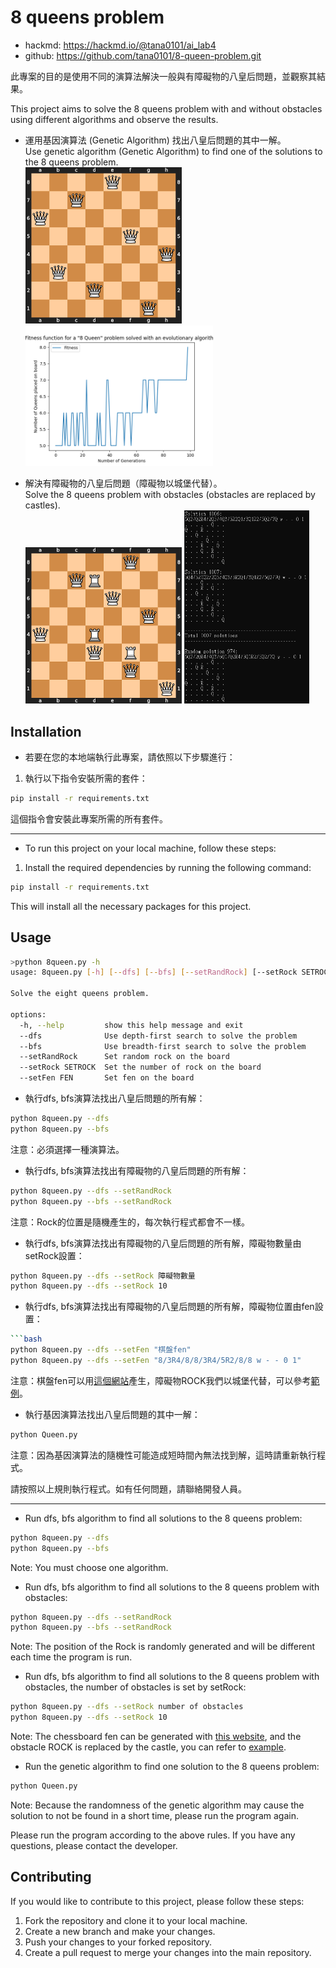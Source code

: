 # 8 queens problem

* hackmd: https://hackmd.io/@tana0101/ai_lab4
* github: https://github.com/tana0101/8-queen-problem.git

此專案的目的是使用不同的演算法解決一般與有障礙物的八皇后問題，並觀察其結果。

This project aims to solve the 8 queens problem with and without obstacles using different algorithms and observe the results.

+ 運用基因演算法 (Genetic Algorithm) 找出八皇后問題的其中一解。<br>
Use genetic algorithm (Genetic Algorithm) to find one of the solutions to the 8 queens problem.<br>
<img src="https://github.com/tana0101/8-queen-problem/blob/main/src/c_1.png?raw=true" alt="Image" style="width:250px;"> <img src="https://github.com/tana0101/8-queen-problem/blob/main/src/c_2.png?raw=true" alt="Image" style="width:300px;">

+ 解決有障礙物的八皇后問題（障礙物以城堡代替）。<br>
Solve the 8 queens problem with obstacles (obstacles are replaced by castles).<br>
<img src="https://github.com/tana0101/8-queen-problem/blob/main/src/c_3.png?raw=true" alt="Image" style="width:250px;"> <img src="https://github.com/tana0101/8-queen-problem/blob/main/src/c_4.png?raw=true" alt="Image" style="width:200px;">


## Installation

+ 若要在您的本地端執行此專案，請依照以下步驟進行：

1. 執行以下指令安裝所需的套件：
```bash
pip install -r requirements.txt
```
這個指令會安裝此專案所需的所有套件。

<hr>

+ To run this project on your local machine, follow these steps:

1. Install the required dependencies by running the following command:
```bash
pip install -r requirements.txt
```
This will install all the necessary packages for this project.

## Usage

```bash
>python 8queen.py -h
usage: 8queen.py [-h] [--dfs] [--bfs] [--setRandRock] [--setRock SETROCK] [--setFen FEN]

Solve the eight queens problem.

options:
  -h, --help         show this help message and exit
  --dfs              Use depth-first search to solve the problem
  --bfs              Use breadth-first search to solve the problem
  --setRandRock      Set random rock on the board
  --setRock SETROCK  Set the number of rock on the board
  --setFen FEN       Set fen on the board
```

+ 執行dfs, bfs演算法找出八皇后問題的所有解：
```bash
python 8queen.py --dfs
python 8queen.py --bfs
```
注意：必須選擇一種演算法。

+ 執行dfs, bfs演算法找出有障礙物的八皇后問題的所有解：
```bash
python 8queen.py --dfs --setRandRock
python 8queen.py --bfs --setRandRock
```
注意：Rock的位置是隨機產生的，每次執行程式都會不一樣。

+ 執行dfs, bfs演算法找出有障礙物的八皇后問題的所有解，障礙物數量由setRock設置：
```bash
python 8queen.py --dfs --setRock 障礙物數量
python 8queen.py --dfs --setRock 10
```

+ 執行dfs, bfs演算法找出有障礙物的八皇后問題的所有解，障礙物位置由fen設置：
```bash
```bash
python 8queen.py --dfs --setFen "棋盤fen"
python 8queen.py --dfs --setFen "8/3R4/8/8/3R4/5R2/8/8 w - - 0 1"
```
注意：棋盤fen可以用[這個網站](https://lichess.org/editor)產生，障礙物ROCK我們以城堡代替，可以參考[範例](https://lichess.org/editor/8/3R4/8/8/3R4/5R2/8/8_w_-_-_0_1?color=white)。

+ 執行基因演算法找出八皇后問題的其中一解：
```bash
python Queen.py
```
注意：因為基因演算法的隨機性可能造成短時間內無法找到解，這時請重新執行程式。

請按照以上規則執行程式。如有任何問題，請聯絡開發人員。

<hr>

+ Run dfs, bfs algorithm to find all solutions to the 8 queens problem:
```bash
python 8queen.py --dfs
python 8queen.py --bfs
```
Note: You must choose one algorithm.

+ Run dfs, bfs algorithm to find all solutions to the 8 queens problem with obstacles:
```bash
python 8queen.py --dfs --setRandRock
python 8queen.py --bfs --setRandRock
```
Note: The position of the Rock is randomly generated and will be different each time the program is run.

+ Run dfs, bfs algorithm to find all solutions to the 8 queens problem with obstacles, the number of obstacles is set by setRock:
```bash
python 8queen.py --dfs --setRock number of obstacles
python 8queen.py --dfs --setRock 10
```
Note: The chessboard fen can be generated with [this website](https://lichess.org/editor), and the obstacle ROCK is replaced by the castle, you can refer to [example](https://lichess.org/editor/8/3R4/8/8/3R4/5R2/8/8_w_-_-_0_1?color=white).

+ Run the genetic algorithm to find one solution to the 8 queens problem:
```bash
python Queen.py
```

Note: Because the randomness of the genetic algorithm may cause the solution to not be found in a short time, please run the program again.

Please run the program according to the above rules. If you have any questions, please contact the developer.



## Contributing

If you would like to contribute to this project, please follow these steps:

1. Fork the repository and clone it to your local machine.
2. Create a new branch and make your changes.
3. Push your changes to your forked repository.
4. Create a pull request to merge your changes into the main repository.
